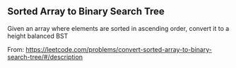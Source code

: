 ## Sorted Array to Binary Search Tree
Given an array where elements are sorted in ascending order, convert it to a height balanced BST

From: https://leetcode.com/problems/convert-sorted-array-to-binary-search-tree/#/description 